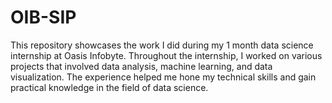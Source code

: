 # OIB-SIP
This repository showcases the work I did during my  1 month data science internship at Oasis Infobyte. Throughout the internship, I worked on various
projects that involved data analysis, machine learning, and data visualization. The experience helped me hone my technical skills and gain 
practical knowledge in the field of data science.
